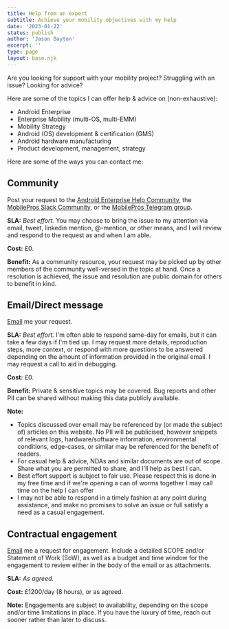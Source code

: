 ```yaml
---
title: Help from an expert
subtitle: Achieve your mobility objectives with my help
date: '2023-01-22'
status: publish
author: 'Jason Bayton'
excerpt: ''
type: page
layout: base.njk
---
```

Are you looking for support with your mobility project? Struggling with an issue? Looking for advice?

Here are some of the topics I can offer help & advice on (non-exhaustive):

* Android Enterprise
* Enterprise Mobility (multi-OS, multi-EMM)
* Mobility Strategy 
* Android (OS) development & certification (GMS)
* Android hardware manufacturing
* Product development, management, strategy

Here are some of the ways you can contact me:

## Community 

Post your request to the [Android Enterprise Help Community](https://support.google.com/work/android/community), the [MobilePros Slack Community](https://mobilepros.org), or the [MobilePros Telegram group](https://t.me/mobile_pros).

**SLA:** _Best effort._ You may choose to bring the issue to my attention via email, tweet, linkedin mention, @-mention, or other means, and I will review and respond to the request as and when I am able.

**Cost:** £0. 

**Benefit:** As a community resource, your request may be picked up by other members of the community well-versed in the topic at hand. Once a resolution is achieved, the issue and resolution are public domain for others to benefit in kind.

## Email/Direct message

[Email](mailto:jason@bayton.org) me your request.

**SLA:** _Best effort._ I'm often able to respond same-day for emails, but it can take a few days if I'm tied up. I may request more details, reproduction steps, more context, or respond with more questions to be answered depending on the amount of information provided in the original email. I may request a call to aid in debugging. 

**Cost:** £0.

**Benefit:** Private & sensitive topics may be covered. Bug reports and other PII can be shared without making this data publicly available.

**Note:** 

* Topics discussed over email may be referenced by (or made the subject of) articles on this website. No PII will be publicised, however snippets of relevant logs, hardware/software information, environmental conditions, edge-cases, or similar may be referenced for the benefit of readers.
* For casual help & advice, NDAs and similar documents are out of scope. Share what you are permitted to share, and I'll help as best I can.
* Best effort support is subject to fair use. Please respect this is done in my free time and if we're opening a can of worms together I may call time on the help I can offer
* I may not be able to respond in a timely fashion at any point during assistance, and make no promises to solve an issue or full satisfy a need as a casual engagement. 

## Contractual engagement

[Email](mailto:jason@bayton.org) me a request for engagement. Include a detailed SCOPE and/or Statement of Work (SoW), as well as a budget and time window for the engagement to review either in the body of the email or as attachments. 

**SLA:** _As agreed._ 

**Cost:** £1200/day (8 hours), or as agreed.

**Note:** Engagements are subject to availability, depending on the scope and/or time limitations in place. If you have the luxury of time, reach out sooner rather than later to discuss.

